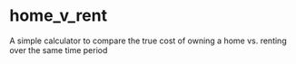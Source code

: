 home_v_rent
===========

A simple calculator to compare the true cost of owning a home vs. renting over the same time period
